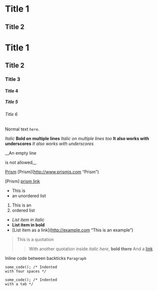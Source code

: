
Title 1
==

Title 2
-------

# Title 1
## Title 2
### Title 3
#### Title 4
##### Title 5
###### Title 6

Normal text `here`.

*Italic*
**Bold on
multiple lines**
*Italic on
multiple lines too*
__It also works with underscores__
_It also works with underscores_

__An empty line

is not allowed__

[Prism](http://www.prismjs.com)
[Prism](http://www.prismjs.com “Prism”)

[prism link]: http://www.prismjs.com (Prism)
[Prism] [prism link]

* This is
* an unordered list

1. This is an
2. ordered list

* *List item in italic*
* **List item in bold**
* [List item as a link](http://example.com “This is an example”)

> This is a quotation
>> With another quotation inside
> _italic here_, __bold there__
> And a [link](http://example.com)


Inline code between backticks `Paragraph`

    some_code(); /* Indented
    with four spaces */
    
  	some_code(); /* Indented
  	with a tab */


